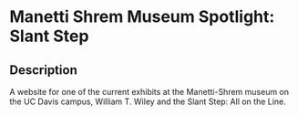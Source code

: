 # Manetti Shrem Museum Spotlight: Slant Step
## Description
A website for one of the current exhibits at the Manetti-Shrem museum on the UC Davis campus, William T. Wiley and the Slant Step: All on the Line.
